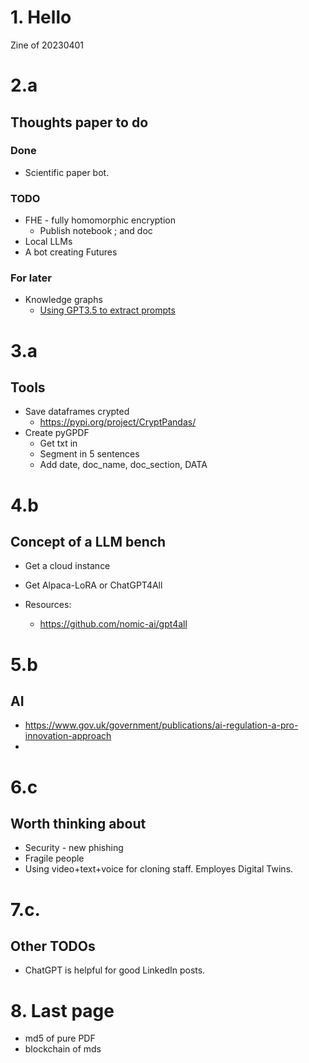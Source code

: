 # 1. Hello

Zine of 20230401

# 2.a

## Thoughts paper to do

### Done

* Scientific paper bot.

### TODO

* FHE - fully homomorphic encryption
  * Publish notebook ; and doc
* Local LLMs
* A bot creating Futures


### For later 

* Knowledge graphs
  * [Using GPT3.5 to extract prompts](https://github.com/varunshenoy/GraphGPT/blob/main/public/prompts/stateless.prompt)

# 3.a

## Tools

* Save dataframes crypted
  * https://pypi.org/project/CryptPandas/
* Create pyGPDF
  * Get txt in
  * Segment in 5 sentences
  * Add date, doc_name, doc_section, DATA

# 4.b

## Concept of a LLM bench

* Get a cloud instance
* Get Alpaca-LoRA or ChatGPT4All

* Resources: 
  * https://github.com/nomic-ai/gpt4all


# 5.b

## AI 

* https://www.gov.uk/government/publications/ai-regulation-a-pro-innovation-approach
* 

# 6.c

## Worth thinking about

* Security - new phishing
* Fragile people 
* Using video+text+voice for cloning staff. Employes Digital Twins.

# 7.c.

## Other TODOs

* ChatGPT is helpful for good LinkedIn posts.

# 8. Last page


* md5 of pure PDF
* blockchain of mds

